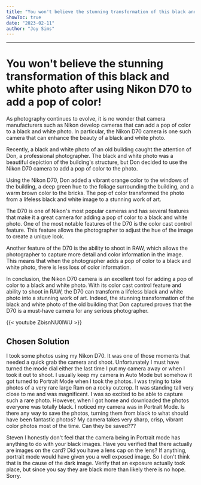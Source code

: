 ```yaml
---
title: "You won't believe the stunning transformation of this black and white photo after using Nikon D70 to add a pop of color!"
ShowToc: true 
date: "2023-02-11"
author: "Joy Sims"
---
```

*****
# You won't believe the stunning transformation of this black and white photo after using Nikon D70 to add a pop of color!

As photography continues to evolve, it is no wonder that camera manufacturers such as Nikon develop cameras that can add a pop of color to a black and white photo. In particular, the Nikon D70 camera is one such camera that can enhance the beauty of a black and white photo.

Recently, a black and white photo of an old building caught the attention of Don, a professional photographer. The black and white photo was a beautiful depiction of the building's structure, but Don decided to use the Nikon D70 camera to add a pop of color to the photo.

Using the Nikon D70, Don added a vibrant orange color to the windows of the building, a deep green hue to the foliage surrounding the building, and a warm brown color to the bricks. The pop of color transformed the photo from a lifeless black and white image to a stunning work of art.

The D70 is one of Nikon's most popular cameras and has several features that make it a great camera for adding a pop of color to a black and white photo. One of the most notable features of the D70 is the color cast control feature. This feature allows the photographer to adjust the hue of the image to create a unique look.

Another feature of the D70 is the ability to shoot in RAW, which allows the photographer to capture more detail and color information in the image. This means that when the photographer adds a pop of color to a black and white photo, there is less loss of color information.

In conclusion, the Nikon D70 camera is an excellent tool for adding a pop of color to a black and white photo. With its color cast control feature and ability to shoot in RAW, the D70 can transform a lifeless black and white photo into a stunning work of art. Indeed, the stunning transformation of the black and white photo of the old building that Don captured proves that the D70 is a must-have camera for any serious photographer.

{{< youtube ZbisnNU0lWU >}} 



## Chosen Solution
 I took some photos using my Nikon D70. It was one of those moments that needed a quick grab the camera and shoot. Unfortunately I must have turned the mode dial either the last time I put my camera away or when I took it out to shoot. I usually keep my camera in Auto Mode but somehow it got turned to Portrait Mode when I took the photos. I was trying to take photos of a very rare large Ram on a rocky outcrop. It was standing tall very close to me and was magnificent.  I was so excited to be able to capture such a rare photo. However, when I got home and downloaded the photos everyone was totally black. I noticed my camera was in Portrait Mode. Is there any way to save the photos, turning them from black to what should have been fantastic photos?  My camera takes very sharp, crisp, vibrant color photos most of the time. Can they be saved???

 Steven I honestly don't feel that the camera being in Portrait mode has anything to do with your black images.
Have you verified that there actually are images on the card?
Did you have a lens cap on the lens?
If anything, portrait mode would have given you a well exposed image. So I don't think that is the cause of the dark image.  Verify that an exposure actually took place, but since you say they are black more than likely there is no hope.  Sorry.




